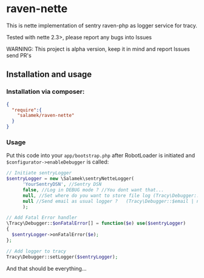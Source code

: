 # raven-nette

This is nette implementation of sentry raven-php as logger service for tracy.

Tested with nette 2.3>, please report any bugs into Issues

WARNING: This project is alpha version, keep it in mind and report Issues send PR's

## Installation and usage

### Installation via composer:

```json
{
  "require":{
    "salamek/raven-nette"
  }
}
```

### Usage

Put this code into your `app/bootstrap.php` after RobotLoader is initiated and `$configurator->enableDebugger` is called:
```php
// Initiate sentryLogger
$sentryLogger = new \Salamek\sentryNetteLogger(
      'YourSentryDSN', //Sentry DSN
      false, //Log in DEBUG mode ? //You dont want that...
      null, //Set where do you want to store file log (Tracy\Debugger::$logDirectory | null | string)
      null //Send email as usual logger ?   (Tracy\Debugger::$email | null | string | array )
      );

// Add Fatal Error handler
\Tracy\Debugger::$onFatalError[] = function($e) use($sentryLogger)
{
  $sentryLogger->onFatalError($e);
};

// Add logger to tracy
Tracy\Debugger::setLogger($sentryLogger);
```

And that should be everything...
